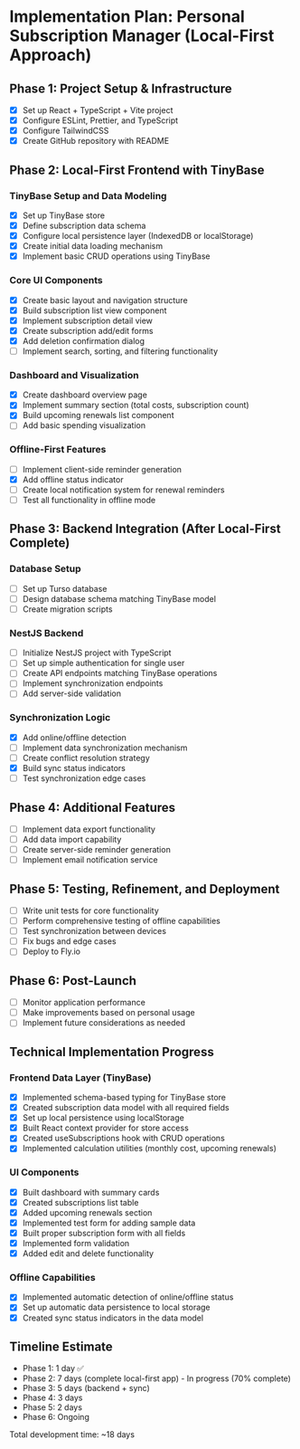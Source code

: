 # Implementation Plan: Personal Subscription Manager (Local-First Approach)

## Phase 1: Project Setup & Infrastructure

- [x] Set up React + TypeScript + Vite project
- [x] Configure ESLint, Prettier, and TypeScript
- [x] Configure TailwindCSS
- [x] Create GitHub repository with README

## Phase 2: Local-First Frontend with TinyBase

### TinyBase Setup and Data Modeling
- [x] Set up TinyBase store
- [x] Define subscription data schema 
- [x] Configure local persistence layer (IndexedDB or localStorage)
- [x] Create initial data loading mechanism
- [x] Implement basic CRUD operations using TinyBase

### Core UI Components
- [x] Create basic layout and navigation structure
- [x] Build subscription list view component
- [x] Implement subscription detail view
- [x] Create subscription add/edit forms
- [x] Add deletion confirmation dialog
- [ ] Implement search, sorting, and filtering functionality

### Dashboard and Visualization
- [x] Create dashboard overview page
- [x] Implement summary section (total costs, subscription count)
- [x] Build upcoming renewals list component
- [ ] Add basic spending visualization

### Offline-First Features
- [ ] Implement client-side reminder generation
- [x] Add offline status indicator
- [ ] Create local notification system for renewal reminders
- [ ] Test all functionality in offline mode

## Phase 3: Backend Integration (After Local-First Complete)

### Database Setup
- [ ] Set up Turso database
- [ ] Design database schema matching TinyBase model
- [ ] Create migration scripts

### NestJS Backend
- [ ] Initialize NestJS project with TypeScript
- [ ] Set up simple authentication for single user
- [ ] Create API endpoints matching TinyBase operations
- [ ] Implement synchronization endpoints
- [ ] Add server-side validation

### Synchronization Logic
- [x] Add online/offline detection
- [ ] Implement data synchronization mechanism
- [ ] Create conflict resolution strategy
- [x] Build sync status indicators
- [ ] Test synchronization edge cases

## Phase 4: Additional Features

- [ ] Implement data export functionality
- [ ] Add data import capability
- [ ] Create server-side reminder generation
- [ ] Implement email notification service

## Phase 5: Testing, Refinement, and Deployment

- [ ] Write unit tests for core functionality
- [ ] Perform comprehensive testing of offline capabilities
- [ ] Test synchronization between devices
- [ ] Fix bugs and edge cases
- [ ] Deploy to Fly.io

## Phase 6: Post-Launch

- [ ] Monitor application performance
- [ ] Make improvements based on personal usage
- [ ] Implement future considerations as needed

## Technical Implementation Progress

### Frontend Data Layer (TinyBase)
- [x] Implemented schema-based typing for TinyBase store
- [x] Created subscription data model with all required fields
- [x] Set up local persistence using localStorage
- [x] Built React context provider for store access
- [x] Created useSubscriptions hook with CRUD operations
- [x] Implemented calculation utilities (monthly cost, upcoming renewals)

### UI Components 
- [x] Built dashboard with summary cards
- [x] Created subscriptions list table
- [x] Added upcoming renewals section
- [x] Implemented test form for adding sample data
- [x] Built proper subscription form with all fields
- [x] Implemented form validation
- [x] Added edit and delete functionality

### Offline Capabilities
- [x] Implemented automatic detection of online/offline status
- [x] Set up automatic data persistence to local storage
- [x] Created sync status indicators in the data model

## Timeline Estimate

- Phase 1: 1 day ✅
- Phase 2: 7 days (complete local-first app) - In progress (70% complete)
- Phase 3: 5 days (backend + sync)
- Phase 4: 3 days
- Phase 5: 2 days
- Phase 6: Ongoing

Total development time: ~18 days